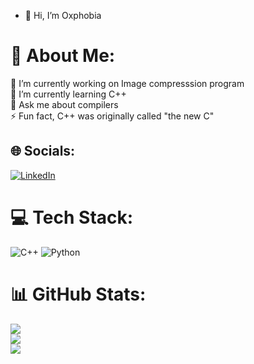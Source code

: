 - 👋 Hi, I’m Oxphobia

<!-- 👯 I’m looking to collaborate on <br>🤝 I’m looking for help with<br> -->

# 💫 About Me:
🔭 I’m currently working on Image compresssion program <br>🌱 I’m currently learning C++<br>💬 Ask me about compilers <br>⚡ Fun fact, C++ was originally called "the new C"


## 🌐 Socials:
[![LinkedIn](https://img.shields.io/badge/LinkedIn-%230077B5.svg?logo=linkedin&logoColor=white)]([https://uk.linkedin.com/in/yassen-ahmed-19a8a91bb?trk])

# 💻 Tech Stack:
![C++](https://img.shields.io/badge/c++-%2300599C.svg?style=for-the-badge&logo=c%2B%2B&logoColor=white) ![Python](https://img.shields.io/badge/python-3670A0?style=for-the-badge&logo=python&logoColor=ffdd54)
# 📊 GitHub Stats:
![](https://github-readme-stats.vercel.app/api?username=Oxphobia&theme=radical&hide_border=false&include_all_commits=true&count_private=true)<br/>
![](https://github-readme-streak-stats.herokuapp.com/?user=Oxphobia&theme=radical&hide_border=false)<br/>
![](https://github-readme-stats.vercel.app/api/top-langs/?username=Oxphobia&theme=radical&hide_border=false&include_all_commits=true&count_private=true&layout=compact)

